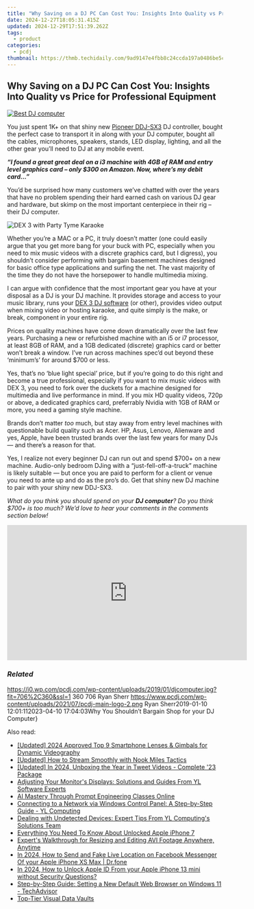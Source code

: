 ```yaml
---
title: "Why Saving on a DJ PC Can Cost You: Insights Into Quality vs Price for Professional Equipment"
date: 2024-12-27T18:05:31.415Z
updated: 2024-12-29T17:51:39.262Z
tags:
  - product
categories:
  - pcdj
thumbnail: https://thmb.techidaily.com/9ad9147e4fbb8c24ccda197a0486be5c1d9c044a46c11534bd2a1352ab33e591.png
---
```


## Why Saving on a DJ PC Can Cost You: Insights Into Quality vs Price for Professional Equipment

[![Best DJ computer](https://i0.wp.com/pcdj.com/wp-content/uploads/2019/01/djcomputer.jpg?resize=706%2C321&ssl=1)](https://i0.wp.com/pcdj.com/wp-content/uploads/2019/01/djcomputer.jpg?fit=706%2C360&ssl=1 "Best DJ computer")

You just spent 1K+ on that shiny new [Pioneer DDJ-SX3](https://tools.techidaily.com/pcdj/products/) DJ controller, bought the perfect case to transport it in along with your DJ computer, bought all the cables, microphones, speakers, stands, LED display, lighting, and all the other gear you’ll need to DJ at any mobile event.

_**“I found a great great deal on a i3 machine with 4GB of RAM and entry level graphics card – only $300 on Amazon. Now, where’s my debit card…”**_

You’d be surprised how many customers we’ve chatted with over the years that have no problem spending their hard earned cash on various DJ gear and hardware, but skimp on the most important centerpiece in their rig – their DJ computer.

![DEX 3 with Party Tyme Karaoke](https://i0.wp.com/pcdj.com/wp-content/uploads/2018/10/IMG_4893.jpg?fit=300%2C286&ssl=1 "DEX 3 With Party Tyme")

Whether you’re a MAC or a PC, it truly doesn’t matter (one could easily argue that you get more bang for your buck with PC, especially when you need to mix music videos with a discrete graphics card, but I digress), you shouldn’t consider performing with bargain basement machines designed for basic office type applications and surfing the net. The vast majority of the time they do not have the horsepower to handle multimedia mixing.

I can argue with confidence that the most important gear you have at your disposal as a DJ is your DJ machine. It provides storage and access to your music library, runs your [DEX 3 DJ software](https://tools.techidaily.com/pcdj/products/) (or other), provides video output when mixing video or hosting karaoke, and quite simply is the make, or break, component in your entire rig.

Prices on quality machines have come down dramatically over the last few years. Purchasing a new or refurbished machine with an i5 or i7 processor, at least 8GB of RAM, and a 1GB dedicated (discrete) graphics card or better won’t break a window. I’ve run across machines spec’d out beyond these ‘minimum’s’ for around $700 or less.

Yes, that’s no ‘blue light special’ price, but if you’re going to do this right and become a true professional, especially if you want to mix music videos with DEX 3, you need to fork over the duckets for a machine designed for multimedia and live performance in mind. If you mix HD quality videos, 720p or above, a dedicated graphics card, preferrably Nvidia with 1GB of RAM or more, you need a gaming style machine.

Brands don’t matter _too_ much, but stay away from entry level machines with questionable build quality such as Acer. HP, Asus, Lenovo, Alienware and yes, Apple, have been trusted brands over the last few years for many DJs — and there’s a reason for that.

Yes, I realize not every beginner DJ can run out and spend $700+ on a new machine. Audio-only bedroom DJing with a “just-fell-off-a-truck” machine is likely suitable — but once you are paid to perform for a client or venue you need to ante up and do as the pro’s do. Get that shiny new DJ machine to pair with your shiny new DDJ-SX3.

_What do you think you should spend on your **DJ computer**? Do you think $700+ is too much? We’d love to hear your comments in the comments section below!_

<!-- affiliate ads begin -->
<iframe width="560" height="315" src="https://www.youtube.com/embed/odDOPrPjRYY?si=7QHzdUkTPNkHJiVj" title="YouTube video player" frameborder="0" allow="accelerometer; autoplay; clipboard-write; encrypted-media; gyroscope; picture-in-picture; web-share" referrerpolicy="strict-origin-when-cross-origin" allowfullscreen></iframe>
<!-- affiliate ads end -->

### _Related_

https://i0.wp.com/pcdj.com/wp-content/uploads/2019/01/djcomputer.jpg?fit=706%2C360&ssl=1 360 706 Ryan Sherr https://www.pcdj.com/wp-content/uploads/2021/07/pcdj-main-logo-2.png Ryan Sherr2019-01-10 12:01:112023-04-10 17:04:03Why You Shouldn’t Bargain Shop for your DJ Computer}

<ins class="adsbygoogle"
     style="display:block"
     data-ad-format="autorelaxed"
     data-ad-client="ca-pub-7571918770474297"
     data-ad-slot="1223367746"></ins>

<ins class="adsbygoogle"
     style="display:block"
     data-ad-client="ca-pub-7571918770474297"
     data-ad-slot="8358498916"
     data-ad-format="auto"
     data-full-width-responsive="true"></ins>

<span class="atpl-alsoreadstyle">Also read:</span>
<div><ul>
<li><a href="https://youtube-webster.techidaily.com/ed-2024-approved-top-9-smartphone-lenses-and-gimbals-for-dynamic-videography/"><u>[Updated] 2024 Approved Top 9 Smartphone Lenses & Gimbals for Dynamic Videography</u></a></li>
<li><a href="https://remote-screen-capture.techidaily.com/updated-how-to-stream-smoothly-with-nook-miles-tactics/"><u>[Updated] How to Stream Smoothly with Nook Miles Tactics</u></a></li>
<li><a href="https://twitter-videos.techidaily.com/updated-in-2024-unboxing-the-year-in-tweet-videos-complete-23-package/"><u>[Updated] In 2024, Unboxing the Year in Tweet Videos - Complete '23 Package</u></a></li>
<li><a href="https://discover-fantastic.techidaily.com/adjusting-your-monitors-displays-solutions-and-guides-from-yl-software-experts/"><u>Adjusting Your Monitor's Displays: Solutions and Guides From YL Software Experts</u></a></li>
<li><a href="https://tech-haven.techidaily.com/ai-mastery-through-prompt-engineering-classes-online/"><u>AI Mastery Through Prompt Engineering Classes Online</u></a></li>
<li><a href="https://discover-fantastic.techidaily.com/connecting-to-a-network-via-windows-control-panel-a-step-by-step-guide-yl-computing/"><u>Connecting to a Network via Windows Control Panel: A Step-by-Step Guide - YL Computing</u></a></li>
<li><a href="https://discover-fantastic.techidaily.com/dealing-with-undetected-devices-expert-tips-from-yl-computings-solutions-team/"><u>Dealing with Undetected Devices: Expert Tips From YL Computing's Solutions Team</u></a></li>
<li><a href="https://ios-unlock.techidaily.com/everything-you-need-to-know-about-unlocked-apple-iphone-7-by-drfone-ios/"><u>Everything You Need To Know About Unlocked Apple iPhone 7</u></a></li>
<li><a href="https://tech-haven.techidaily.com/experts-walkthrough-for-resizing-and-editing-avi-footage-anywhere-anytime/"><u>Expert's Walkthrough for Resizing and Editing AVI Footage Anywhere, Anytime</u></a></li>
<li><a href="https://location-social.techidaily.com/in-2024-how-to-send-and-fake-live-location-on-facebook-messenger-of-your-apple-iphone-xs-max-drfone-by-drfone-virtual-ios/"><u>In 2024, How to Send and Fake Live Location on Facebook Messenger Of your Apple iPhone XS Max | Dr.fone</u></a></li>
<li><a href="https://apple-account.techidaily.com/in-2024-how-to-unlock-apple-id-from-your-apple-iphone-13-mini-without-security-questions-by-drfone-ios/"><u>In 2024, How to Unlock Apple ID From your Apple iPhone 13 mini without Security Questions?</u></a></li>
<li><a href="https://discover-fantastic.techidaily.com/step-by-step-guide-setting-a-new-default-web-browser-on-windows-11-techadvisor/"><u>Step-by-Step Guide: Setting a New Default Web Browser on Windows 11 - TechAdvisor</u></a></li>
<li><a href="https://extra-resources.techidaily.com/top-tier-visual-data-vaults/"><u>Top-Tier Visual Data Vaults</u></a></li>
</ul></div>

